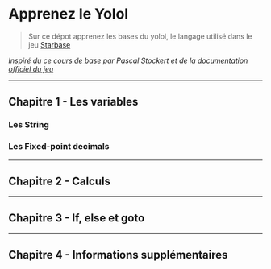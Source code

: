 # Apprenez le Yolol

> Sur ce dépot apprenez les bases du yolol, le langage utilisé dans le jeu [Starbase](https://www.starbasegame.com/)

*Inspiré du ce [cours de base](https://pascalstockert.github.io/yolol/chapter1) par Pascal Stockert et de la [documentation officiel du jeu](https://wiki.starbasegame.com/index.php/YOLOL)*

-----------------

## Chapitre 1 - Les variables

### Les String

### Les Fixed-point decimals

-----------------

## Chapitre 2 - Calculs

-----------------

## Chapitre 3 - If, else et goto

-----------------

## Chapitre 4 - Informations supplémentaires
